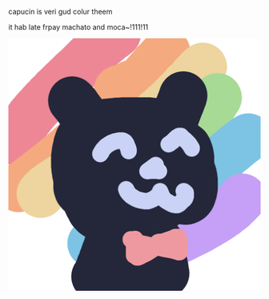 capucin is veri gud colur theem

it hab late frpay  machato and moca~!111!11

![capucin](capucin.png)
